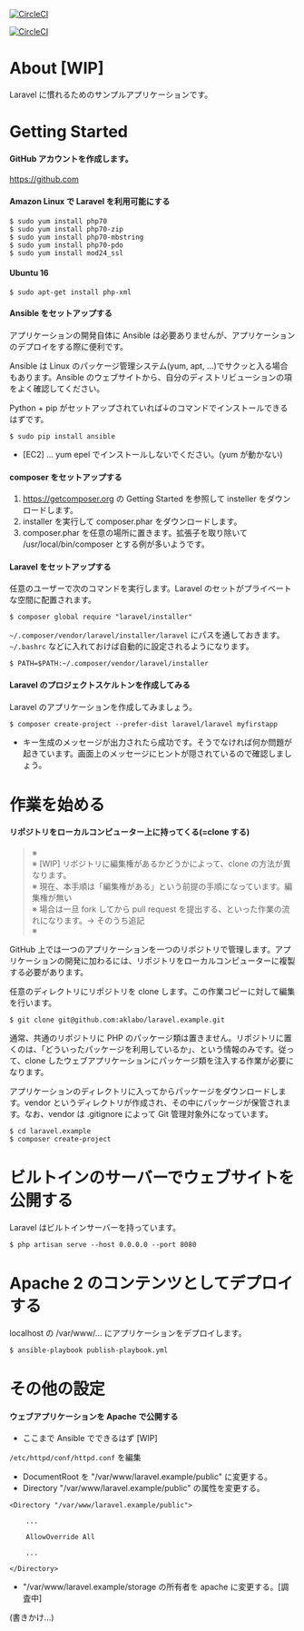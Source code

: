 [![CircleCI](https://circleci.com/gh/aklabo/laravel.example/tree/master.svg?style=svg&circle-token=2b3d7a8c676f12d76ffc1bac892ee4352c76b418)](https://circleci.com/gh/aklabo/laravel.example/tree/master)

[![CircleCI](https://circleci.com/gh/aklabo/laravel.example/tree/master.svg?style=shield&circle-token=2b3d7a8c676f12d76ffc1bac892ee4352c76b418)](https://circleci.com/gh/aklabo/laravel.example/tree/master)

# About [WIP]

Laravel に慣れるためのサンプルアプリケーションです。

# Getting Started

#### GitHub アカウントを作成します。

https://github.com

#### Amazon Linux で Laravel を利用可能にする

```
$ sudo yum install php70
$ sudo yum install php70-zip
$ sudo yum install php70-mbstring
$ sudo yum install php70-pdo
$ sudo yum install mod24_ssl
```

#### Ubuntu 16

```
$ sudo apt-get install php-xml
```

#### Ansible をセットアップする

アプリケーションの開発自体に Ansible は必要ありませんが、アプリケーションのデプロイをする際に便利です。

Ansible は Linux のパッケージ管理システム(yum, apt, ...)でサクッと入る場合もあります。Ansible のウェブサイトから、自分のディストリビューションの項をよく確認してください。

Python + pip がセットアップされていれば↓のコマンドでインストールできるはずです。

```
$ sudo pip install ansible
```


- [EC2] ... yum epel でインストールしないでください。(yum が動かない)

#### composer をセットアップする

1. https://getcomposer.org の Getting Started を参照して insteller をダウンロードします。
2. installer を実行して composer.phar をダウンロードします。
3. composer.phar を任意の場所に置きます。拡張子を取り除いて /usr/local/bin/composer とする例が多いようです。

#### Laravel をセットアップする

任意のユーザーで次のコマンドを実行します。Laravel のセットがプライベートな空間に配置されます。

```
$ composer global require "laravel/installer"
```

`~/.composer/vendor/laravel/installer/laravel` にパスを通しておきます。`~/.bashrc` などに入れておけば自動的に設定されるようになります。

```
$ PATH=$PATH:~/.composer/vendor/laravel/installer
```

#### Laravel のプロジェクトスケルトンを作成してみる

Laravel のアプリケーションを作成してみましょう。

```
$ composer create-project --prefer-dist laravel/laravel myfirstapp
```

- キー生成のメッセージが出力されたら成功です。そうでなければ何か問題が起きています。画面上のメッセージにヒントが隠されているので確認しましょう。

# 作業を始める

#### リポジトリをローカルコンピューター上に持ってくる(=clone する)


> ※    
> ※ [WIP] リポジトリに編集権があるかどうかによって、clone の方法が異なります。       
> ※ 現在、本手順は「編集権がある」という前提の手順になっています。編集権が無い        
> ※ 場合は一旦 fork してから pull request を提出する、といった作業の流れになります。→ そのうち追記           
> ※        

GitHub 上では一つのアプリケーションを一つのリポジトリで管理します。アプリケーションの開発に加わるには、リポジトリをローカルコンピューターに複製する必要があります。

任意のディレクトリにリポジトリを clone します。この作業コピーに対して編集を行います。

```
$ git clone git@github.com:aklabo/laravel.example.git
```

通常、共通のリポジトリに PHP のパッケージ類は置きません。リポジトリに置くのは、「どういったパッケージを利用しているか」、という情報のみです。従って、clone したウェブアプリケーションにパッケージ類を注入する作業が必要になります。

アプリケーションのディレクトリに入ってからパッケージをダウンロードします。vendor というディレクトリが作成され、その中にパッケージが保管されます。なお、vendor は .gitignore によって Git 管理対象外になっています。

```
$ cd laravel.example
$ composer create-project
```


# ビルトインのサーバーでウェブサイトを公開する

Laravel はビルトインサーバーを持っています。

```
$ php artisan serve --host 0.0.0.0 --port 8080
```

# Apache 2 のコンテンツとしてデプロイする

localhost の /var/www/... にアプリケーションをデプロイします。

```
$ ansible-playbook publish-playbook.yml
```

# その他の設定

#### ウェブアプリケーションを Apache で公開する

- ここまで Ansible でできるはず [WIP]

`/etc/httpd/conf/httpd.conf` を編集

- DocumentRoot を "/var/www/laravel.example/public" に変更する。
- Directory "/var/www/laravel.example/public" の属性を変更する。

```
<Directory "/var/www/laravel.example/public">

	...

	AllowOverride All

	...

</Directory>
```

- "/var/www/laravel.example/storage の所有者を apache に変更する。[調査中]

(書きかけ...)



